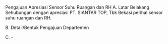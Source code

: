 Pengajuan Apresiasi Sensor Suhu Ruangan dan RH
A. Latar Belakang
Sehubungan dengan apresiasi PT. SIANTAR TOP, Tbk Bekasi perihal sensor suhu ruangan dan RH.

B. Detail/Bentuk Pengajuan
Departemen

C. -
